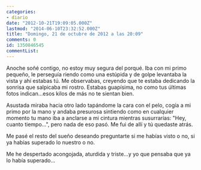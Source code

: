 ```yaml
---
categories:
- diario
date: "2012-10-21T19:09:05.000Z"
lastmod: "2014-06-10T23:32:52.000Z"
title: "Domingo, 21 de octubre de 2012 a las 20:09"
comments: 0
id: 1350846545
commentList:
---
```


Anoche soñé contigo, no estoy muy segura del porqué. Iba con mi primo pequeño, le perseguía riendo como una estúpida y de golpe levantaba la vista y ahí estabas tú. Me observabas, creyendo que te estaba dedicando la sonrisa que salpicaba mi rostro. Estabas guapísima, no como tus últimas fotos indican...esos kilos de más no te sientan bien.  
Asustada miraba hacia otro lado tapándome la cara con el pelo, cogía a mi primo por la mano y andaba presurosa sintiendo como en cualquier momento tu mano iba a anclarse a mi cintura mientras susurrarías: "Hey, cuanto tiempo...", pero nada de eso pasó. Me fui de allí y tú quedaste atrás.  
Me pasé el resto del sueño deseando preguntarte si me habías visto o no, si ya habías superado lo nuestro o no.  
Me he despertado acongojada, aturdida y triste...y yo que pensaba que ya lo había superado...
